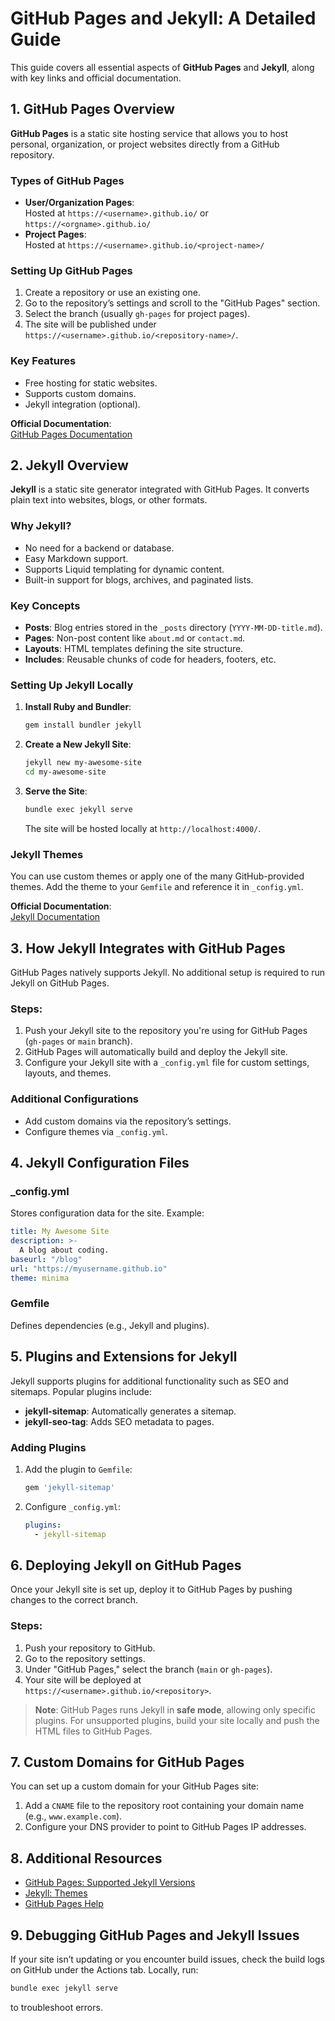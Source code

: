 # GitHub Pages and Jekyll: A Detailed Guide

This guide covers all essential aspects of **GitHub Pages** and **Jekyll**, along with key links and official documentation.

## 1. GitHub Pages Overview

**GitHub Pages** is a static site hosting service that allows you to host personal, organization, or project websites directly from a GitHub repository.

### Types of GitHub Pages

- **User/Organization Pages**:  
  Hosted at `https://<username>.github.io/` or `https://<orgname>.github.io/`
- **Project Pages**:  
  Hosted at `https://<username>.github.io/<project-name>/`

### Setting Up GitHub Pages

1. Create a repository or use an existing one.
2. Go to the repository’s settings and scroll to the "GitHub Pages" section.
3. Select the branch (usually `gh-pages` for project pages).
4. The site will be published under `https://<username>.github.io/<repository-name>/`.

### Key Features

- Free hosting for static websites.
- Supports custom domains.
- Jekyll integration (optional).

**Official Documentation**:  
[GitHub Pages Documentation](https://docs.github.com/en/pages)

## 2. Jekyll Overview

**Jekyll** is a static site generator integrated with GitHub Pages. It converts plain text into websites, blogs, or other formats.

### Why Jekyll?

- No need for a backend or database.
- Easy Markdown support.
- Supports Liquid templating for dynamic content.
- Built-in support for blogs, archives, and paginated lists.

### Key Concepts

- **Posts**: Blog entries stored in the `_posts` directory (`YYYY-MM-DD-title.md`).
- **Pages**: Non-post content like `about.md` or `contact.md`.
- **Layouts**: HTML templates defining the site structure.
- **Includes**: Reusable chunks of code for headers, footers, etc.

### Setting Up Jekyll Locally

1. **Install Ruby and Bundler**:
   ```bash
   gem install bundler jekyll
   ```
2. **Create a New Jekyll Site**:
   ```bash
   jekyll new my-awesome-site
   cd my-awesome-site
   ```
3. **Serve the Site**:
   ```bash
   bundle exec jekyll serve
   ```
   The site will be hosted locally at `http://localhost:4000/`.

### Jekyll Themes

You can use custom themes or apply one of the many GitHub-provided themes. Add the theme to your `Gemfile` and reference it in `_config.yml`.

**Official Documentation**:  
[Jekyll Documentation](https://jekyllrb.com/docs/)

## 3. How Jekyll Integrates with GitHub Pages

GitHub Pages natively supports Jekyll. No additional setup is required to run Jekyll on GitHub Pages.

### Steps:

1. Push your Jekyll site to the repository you're using for GitHub Pages (`gh-pages` or `main` branch).
2. GitHub Pages will automatically build and deploy the Jekyll site.
3. Configure your Jekyll site with a `_config.yml` file for custom settings, layouts, and themes.

### Additional Configurations

- Add custom domains via the repository’s settings.
- Configure themes via `_config.yml`.

## 4. Jekyll Configuration Files

### \_config.yml

Stores configuration data for the site. Example:

```yaml
title: My Awesome Site
description: >-
  A blog about coding.
baseurl: "/blog"
url: "https://myusername.github.io"
theme: minima
```

### Gemfile

Defines dependencies (e.g., Jekyll and plugins).

## 5. Plugins and Extensions for Jekyll

Jekyll supports plugins for additional functionality such as SEO and sitemaps. Popular plugins include:

- **jekyll-sitemap**: Automatically generates a sitemap.
- **jekyll-seo-tag**: Adds SEO metadata to pages.

### Adding Plugins

1. Add the plugin to `Gemfile`:
   ```ruby
   gem 'jekyll-sitemap'
   ```
2. Configure `_config.yml`:
   ```yaml
   plugins:
     - jekyll-sitemap
   ```

## 6. Deploying Jekyll on GitHub Pages

Once your Jekyll site is set up, deploy it to GitHub Pages by pushing changes to the correct branch.

### Steps:

1. Push your repository to GitHub.
2. Go to the repository settings.
3. Under "GitHub Pages," select the branch (`main` or `gh-pages`).
4. Your site will be deployed at `https://<username>.github.io/<repository>`.

> **Note**: GitHub Pages runs Jekyll in **safe mode**, allowing only specific plugins. For unsupported plugins, build your site locally and push the HTML files to GitHub Pages.

## 7. Custom Domains for GitHub Pages

You can set up a custom domain for your GitHub Pages site:

1. Add a `CNAME` file to the repository root containing your domain name (e.g., `www.example.com`).
2. Configure your DNS provider to point to GitHub Pages IP addresses.

## 8. Additional Resources

- [GitHub Pages: Supported Jekyll Versions](https://pages.github.com/versions/)
- [Jekyll: Themes](https://jekyllrb.com/docs/themes/)
- [GitHub Pages Help](https://help.github.com/categories/github-pages-basics/)

## 9. Debugging GitHub Pages and Jekyll Issues

If your site isn’t updating or you encounter build issues, check the build logs on GitHub under the Actions tab. Locally, run:

```bash
bundle exec jekyll serve
```

to troubleshoot errors.
